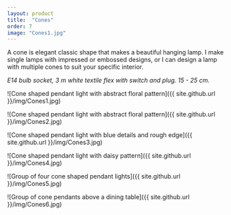 ```yaml
---
layout: product
title:  "Cones"
order: 7
image: "Cones1.jpg"
---
```


A cone is elegant classic shape that makes a beautiful hanging lamp. I make single lamps with impressed or embossed designs, or I can design a lamp with multiple cones to suit your specific interior.

*E14 bulb socket, 3 m white textile flex with switch and plug. 15 - 25 cm.*

![Cone shaped pendant light with abstract floral pattern]({{ site.github.url }}/img/Cones1.jpg)

![Cone shaped pendant light with abstract floral pattern]({{ site.github.url }}/img/Cones2.jpg)

![Cone shaped pendant light with blue details and rough edge]({{ site.github.url }}/img/Cones3.jpg)

![Cone shaped pendant light with daisy pattern]({{ site.github.url }}/img/Cones4.jpg)

![Group of four cone shaped pendant lights]({{ site.github.url }}/img/Cones5.jpg)

![Group of cone pendants above a dining table]({{ site.github.url }}/img/Cones6.jpg)
